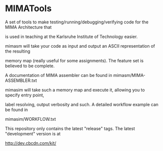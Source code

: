 MIMATools
=========

A set of tools to make testing/running/debugging/verifying code for the MIMA Architecture that

is used in teaching at the Karlsruhe Institute of Technology easier.


mimasm will take your code as input and output an ASCII representation of the resulting

memory map (really useful for some assignments). The feature set is believed to be complete.

A documentation of MIMA assembler can be found in mimasm/MIMA-ASSEMBLER.txt


mimasim will take such a memory map and execute it, allowing you to specify entry point, 

label resolving, output verbosity and such. A detailed workflow example can be found in

mimasim/WORKFLOW.txt


This repository only contains the latest "release" tags. The latest "development" version is at

http://dev.cbcdn.com/kit/


